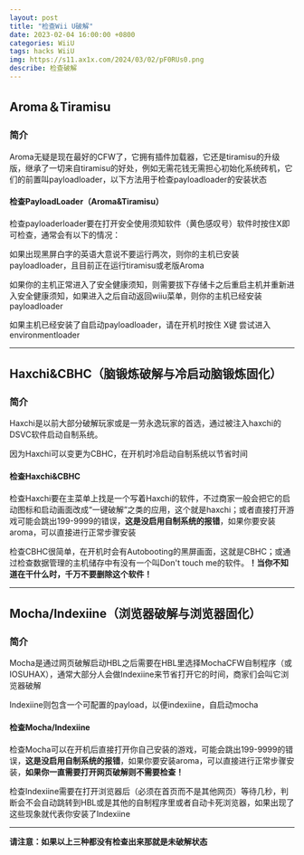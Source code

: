 ```yaml
---
layout: post
title: "检查Wii U破解"
date: 2023-02-04 16:00:00 +0800
categories: WiiU
tags: hacks WiiU
img: https://s11.ax1x.com/2024/03/02/pF0RUs0.png
describe: 检查破解
---
```


## Aroma＆Tiramisu

### 简介

Aroma无疑是现在最好的CFW了，它拥有插件加载器，它还是tiramisu的升级版，继承了一切来自tiramisu的好处，例如无需花钱无需担心初始化系统砖机，它们的前置叫payloadloader，以下方法用于检查payloadloader的安装状态

#### 检查PayloadLoader（Aroma&Tiramisu）

检查payloaderloader要在打开安全使用须知软件（黄色感叹号）软件时按住X即可检查，通常会有以下的情况：

如果出现黑屏白字的英语大意说不要运行两次，则你的主机已安装payloadloader，且目前正在运行tiramisu或老版Aroma

如果你的主机正常进入了安全健康须知，则需要拔下存储卡之后重启主机并重新进入安全健康须知，如果进入之后自动返回wiiu菜单，则你的主机已经安装payloadloader

如果主机已经安装了自启动payloadloader，请在开机时按住 X键 尝试进入environmentloader

<hr />

## Haxchi&CBHC（脑锻炼破解与冷启动脑锻炼固化）

### 简介

Haxchi是以前大部分破解玩家或是一劳永逸玩家的首选，通过被注入haxchi的DSVC软件启动自制系统。

因为Haxchi可以变更为CBHC，在开机时冷启动自制系统以节省时间

#### 检查Haxchi&CBHC

检查Haxchi要在主菜单上找是一个写着Haxchi的软件，不过商家一般会把它的启动图标和启动画面改成“一键破解”之类的应用，这个就是haxchi；或者直接打开游戏可能会跳出199-9999的错误，**这是没启用自制系统的报错**，如果你要安装aroma，可以直接进行正常步骤安装

检查CBHC很简单，在开机时会有Autobooting的黑屏画面，这就是CBHC；或通过检查数据管理的主机储存中有没有一个叫Don't touch me的软件。**！当你不知道在干什么时，千万不要删除这个软件！**

<hr />

## Mocha/Indexiine（浏览器破解与浏览器固化）

### 简介

Mocha是通过网页破解启动HBL之后需要在HBL里选择MochaCFW自制程序（或IOSUHAX），通常大部分人会做Indexiine来节省打开它的时间，商家们会叫它浏览器破解

Indexiine则包含一个可配置的payload，以便indexiine，自启动mocha

#### 检查Mocha/Indexiine

检查Mocha可以在开机后直接打开你自己安装的游戏，可能会跳出199-9999的错误，**这是没启用自制系统的报错**，如果你要安装aroma，可以直接进行正常步骤安装，**如果你一直需要打开网页破解则不需要检查！**

检查Indexiine需要在打开浏览器后（必须在首页而不是其他网页）等待几秒，判断会不会自动跳转到HBL或是其他的自制程序里或者自动卡死浏览器，如果出现了这些现象就代表你安装了Indexiine

<hr />

**请注意：如果以上三种都没有检查出来那就是未破解状态**
